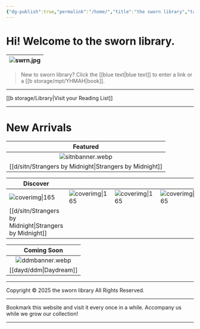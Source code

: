 ```yaml
---
{"dg-publish":true,"permalink":"/home/","title":"the sworn library","tags":["gardenEntry"]}
---
```


# Hi! Welcome to the sworn library.

| ![swrn.jpg](/img/user/b%20storage/swrn.jpg) |
| :-----------: |

> New to sworn library?
Click the [[blue text\|blue text]] to enter a link or a [[b storage/mpt/YHMAH\|book]].

***

[[b storage/Library\|Visit your Reading List]]

***
<section id="continue-section" style="display: none;">
    <button id="continueBtn">Continue where you left off</button>
</section>

# New Arrivals

|            Featured             |
| :-----------------------------: |
|      ![sitnbanner.webp](/img/user/d/sitn/sitnbanner.webp)       |
| [[d/sitn/Strangers by Midnight\|Strangers by Midnight]] |


| Discover                         |                           |                           |                           |
| -------------------------------- | ------------------------- | ------------------------- | ------------------------- |
| ![coverimg\|165](/img/user/d/sitn/sitncover.webp) | ![coverimg\|165](/img/user/d/swb.jpg) | ![coverimg\|165](/img/user/d/swb.jpg) | ![coverimg\|165](/img/user/d/swb.jpg) |
| [[d/sitn/Strangers by Midnight\|Strangers by Midnight]]        |                           |                           |                           |

|     Coming Soon     |
| :-----------------: |
| ![ddmbanner.webp](/img/user/dayd/ddmstorage/ddmbanner.webp) |
|  [[dayd/ddm\|Daydream]]  |

---
Copyright © 2025 the sworn library
All Rights Reserved.

***

Bookmark this website and visit it every once in a while. Accompany us while we grow our collection!

***

<script src="https://starryxoxo.github.io/treeajmgar/src/helpers/dynamictable.js"></script>
<script src="https://starryxoxo.github.io/treeajmgar/src/helpers/protect-images.js"></script>
<script src="https://starryxoxo.github.io/treeajmgar/src/helpers/lazy.js"></script>
<script src="https://starryxoxo.github.io/treeajmgar/src/helpers/homeLastPage.js"></script>